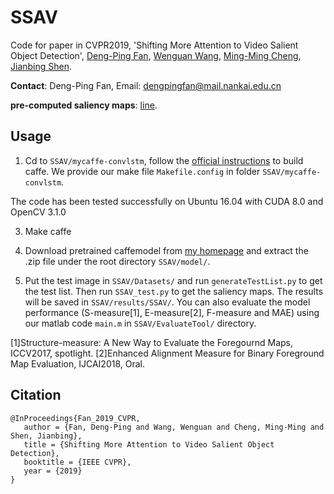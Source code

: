 # SSAV
Code for paper in CVPR2019, 'Shifting More Attention to Video Salient Object Detection', [Deng-Ping Fan](http://dpfan.net), [Wenguan Wang](https://github.com/wenguanwang), [Ming-Ming Cheng](http://mmcheng.net), [Jianbing Shen](http://iitlab.bit.edu.cn/mcislab/~shenjianbing/).

__Contact__:  Deng-Ping Fan, Email: dengpingfan@mail.nankai.edu.cn

__pre-computed saliency maps__: [line](http://dpfan.net/VSOD/). 


## Usage
1. Cd to `SSAV/mycaffe-convlstm`, follow the [official instructions](http://caffe.berkeleyvision.org/installation.html) to build caffe. We provide our make file `Makefile.config` in folder `SSAV/mycaffe-convlstm`.

The code has been tested successfully on Ubuntu 16.04 with CUDA 8.0 and OpenCV 3.1.0

3. Make caffe

4. Download pretrained caffemodel from [my homepage](http://dpfan.net/VSOD) and extract the .zip file under the root directory `SSAV/model/`. 

5. Put the test image in `SSAV/Datasets/` and run `generateTestList.py` to get the test list. Then run `SSAV_test.py` to get the saliency maps. 
The results will be saved in `SSAV/results/SSAV/`. You can also evaluate the model performance (S-measure[1], E-measure[2], F-measure and MAE) 
using our matlab code `main.m` in `SSAV/EvaluateTool/` directory.

[1]Structure-measure: A New Way to Evaluate the Foregournd Maps, ICCV2017, spotlight.
[2]Enhanced Alignment Measure for Binary Foreground Map Evaluation, IJCAI2018, Oral.

## Citation
```
@InProceedings{Fan_2019_CVPR,
   author = {Fan, Deng-Ping and Wang, Wenguan and Cheng, Ming-Ming and Shen, Jianbing}, 
   title = {Shifting More Attention to Video Salient Object Detection},
   booktitle = {IEEE CVPR},
   year = {2019}
}
```
